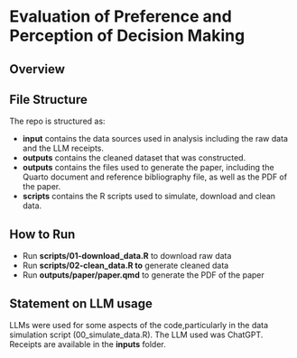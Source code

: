 # Evaluation of Preference and Perception of Decision Making


## Overview

## File Structure
The repo is structured as:

- **input** contains the data sources used in analysis including the raw data and the LLM receipts. 
- **outputs** contains the cleaned dataset that was constructed.
- **outputs** contains the files used to generate the paper, including the Quarto document and reference bibliography file, as well as the PDF of the paper.
- **scripts** contains the R scripts used to simulate, download and clean data.

## How to Run
- Run **scripts/01-download_data.R** to download raw data
- Run **scripts/02-clean_data.R to** generate cleaned data
- Run **outputs/paper/paper.qmd** to generate the PDF of the paper

## Statement on LLM usage
LLMs were used for some aspects of the code,particularly in the data simulation script (00_simulate_data.R). The LLM used was ChatGPT. Receipts are available in the **inputs** folder.
